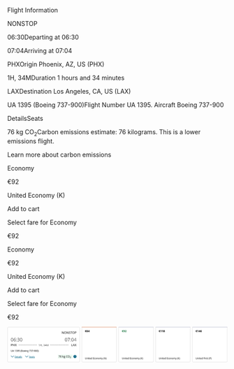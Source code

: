 Flight Information

NONSTOP

06:30Departing at 06:30

07:04Arriving at 07:04

PHXOrigin Phoenix, AZ, US (PHX)

1H, 34MDuration 1 hours and 34 minutes

LAXDestination Los Angeles, CA, US (LAX)

UA 1395 (Boeing 737-900)Flight Number UA 1395. Aircraft Boeing 737-900

DetailsSeats

76 kg CO<sub>2</sub>Carbon emissions estimate: 76 kilograms. This is a lower emissions flight.

Learn more about carbon emissions

Economy

€92

United Economy (K)

Add to cart

Select fare for Economy

€92

Economy

€92

United Economy (K)

Add to cart

Select fare for Economy

€92

![](united-01-05.png)